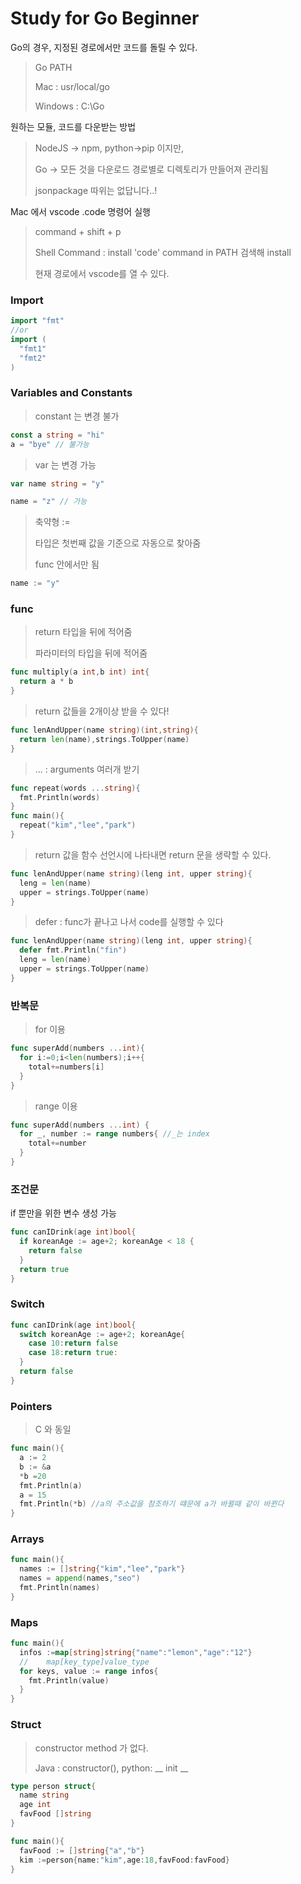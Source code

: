 # Study for Go Beginner

Go의 경우, 지정된 경로에서만 코드를 돌릴 수 있다.

> Go PATH
>
> Mac : usr/local/go
>
> Windows : C:\Go



원하는 모듈, 코드를 다운받는 방법

> NodeJS -> npm, python->pip 이지만, 
>
> Go -> 모든 것을 다운로드 경로별로 디렉토리가 만들어져 관리됨
>
> jsonpackage 따위는 없답니다..!



Mac 에서 vscode .code 명령어 실행

> command + shift + p
>
> Shell Command : install 'code' command in PATH 검색해 install
>
> 현재 경로에서 vscode를 열 수 있다.



### Import

```go
import "fmt"
//or
import (
  "fmt1"
  "fmt2"
)
```





### Variables and Constants

> constant 는 변경 불가

```go
const a string = "hi"
a = "bye" // 불가능
```



> var 는 변경 가능

```go
var name string = "y"

name = "z" // 가능
```



> 축약형 :=
>
> 타입은 첫번째 값을 기준으로 자동으로 찾아줌
>
> func 안에서만 됨

```go
name := "y"  
```







### func 

> return 타입을 뒤에 적어줌
>
> 파라미터의 타입을 뒤에 적어줌

```go
func multiply(a int,b int) int{
  return a * b
}
```



> return 값들을 2개이상 받을 수 있다!

```go
func lenAndUpper(name string)(int,string){
  return len(name),strings.ToUpper(name)
}
```



> ... : arguments 여러개 받기

```go
func repeat(words ...string){
  fmt.Println(words)
}
func main(){
  repeat("kim","lee","park")
}
```



> return 값을 함수 선언시에 나타내면 return 문을 생략할 수 있다.

```go
func lenAndUpper(name string)(leng int, upper string){
  leng = len(name)
  upper = strings.ToUpper(name)
}
```



> defer : func가 끝나고 나서 code를 실행할 수 있다

```go
func lenAndUpper(name string)(leng int, upper string){
  defer fmt.Println("fin")
  leng = len(name)
  upper = strings.ToUpper(name)
}
```





### 반복문

> for 이용

```go
func superAdd(numbers ...int){
  for i:=0;i<len(numbers);i++{
    total+=numbers[i]
  }
}
```



> range 이용

```go
func superAdd(numbers ...int) {
  for _, number := range numbers{ //_는 index
    total+=number
  }
}
```





### 조건문

if 뿐만을 위한 변수 생성 가능

```go
func canIDrink(age int)bool{
  if koreanAge := age+2; koreanAge < 18 {
    return false
  }
  return true
}
```





### Switch

```go
func canIDrink(age int)bool{
  switch koreanAge := age+2; koreanAge{
    case 10:return false
    case 18:return true:
  }
  return false
}
```



### Pointers 

> C 와 동일

```go
func main(){
  a := 2
  b := &a
  *b =20
  fmt.Println(a)
  a = 15
  fmt.Println(*b) //a의 주소값을 참조하기 떄문에 a가 바뀔때 같이 바뀐다
}
```



### Arrays

```go
func main(){
  names := []string{"kim","lee","park"}
  names = append(names,"seo")
  fmt.Println(names)
}
```





### Maps

```go
func main(){
  infos :=map[string]string{"name":"lemon","age":"12"}
  //    map[key_type]value_type
  for keys, value := range infos{
    fmt.Println(value)
  }
}
```





### Struct

> constructor method 가 없다.
>
> Java : constructor(), python: __ init __

```go
type person struct{
  name string
  age int
  favFood []string
}

func main(){
  favFood := []string{"a","b"}
  kim :=person{name:"kim",age:18,favFood:favFood}
}
```













